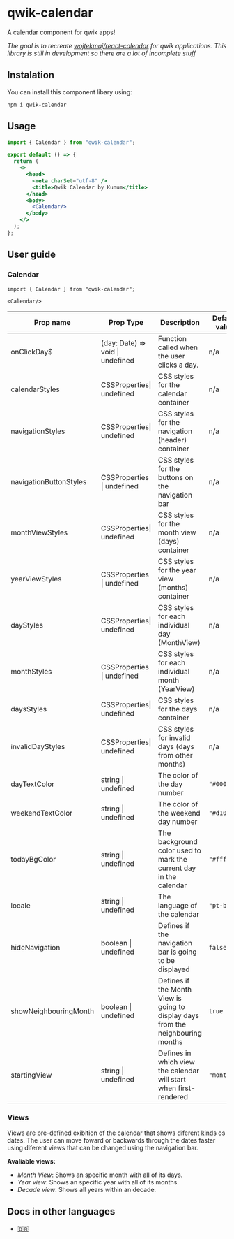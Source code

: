 # qwik-calendar

A calendar component for qwik apps!

*The goal is to recreate [wojtekmaj/react-calendar](https://github.com/wojtekmaj/react-calendar) for qwik applications. This library is still in development so there are a lot of incomplete stuff* 

## Instalation

You can install this component libary using:

```shell
npm i qwik-calendar
```

## Usage

```jsx
import { Calendar } from "qwik-calendar";

export default () => {
  return (
    <>
      <head>
        <meta charSet="utf-8" />
        <title>Qwik Calendar by Kunum</title>
      </head>
      <body>
        <Calendar/>
      </body>
    </>
  );
};
```

## User guide

### Calendar

```tsx
import { Calendar } from "qwik-calendar";

<Calendar/>
```

| Prop name              | Prop Type                        | Description                                                                     | Default value | Example values                             |
| ---------------------- | -------------------------------- | ------------------------------------------------------------------------------- | ------------- | ------------------------------------------ |
| onClickDay$            | (day: Date) => void \| undefined | Function called when the user clicks a day.                                     | n/a           | `(value) => alert('Clicked day: ', value)` |
| calendarStyles         | CSSProperties\| undefined        | CSS styles for the calendar container                                           | n/a           | `{borderRadius: "10px"}`                   |
| navigationStyles       | CSSProperties\| undefined        | CSS styles for the navigation (header) container                                | n/a           | `{backgroundColor: "#DDDDDD"}`             |
| navigationButtonStyles | CSSProperties \| undefined       | CSS styles for the buttons on the navigation bar                                | n/a           | `{fontSize: "12px"}`                       |
| monthViewStyles        | CSSProperties\| undefined        | CSS styles for the month view (days) container                                  | n/a           | `{backgroundColor: "#EEEEEE"}`             |
| yearViewStyles         | CSSProperties \| undefined       | CSS styles for the year view (months) container                                 | n/a           | `{backgroundColor: "#EEEEEE"}`             |
| dayStyles              | CSSProperties\| undefined        | CSS styles for each individual day (MonthView)                                  | n/a           | `{borderRadius: "50%"}`                    |
| monthStyles            | CSSProperties \| undefined       | CSS styles for each individual month (YearView)                                 | n/a           | `{borderRadius: "10%"}`                    |
| daysStyles             | CSSProperties\| undefined        | CSS styles for the days container                                               | n/a           | `{backgroundColor: "#EEEEEE"}`             |
| invalidDayStyles       | CSSProperties\| undefined        | CSS styles for invalid days (days from other months)                            | n/a           | `{color: "#FEFEFE"}`                       |
| dayTextColor           | string \| undefined              | The color of the day number                                                     | `"#00000"`    | `"#101101"`                                |
| weekendTextColor       | string \| undefined              | The color of the weekend day number                                             | `"#d10000"`   | `"ff0000"`                                 |
| todayBgColor           | string \| undefined              | The background color used to mark the current day in the calendar               | `"#ffff76"`   | `"ffe386"`                                 |
| locale                 | string \| undefined              | The language of the calendar                                                    | `"pt-br"`     | `"en-us"`                                  |
| hideNavigation         | boolean \| undefined             | Defines if the navigation bar is going to be displayed                          | `false`       | `true`                                     |
| showNeighbouringMonth  | boolean \| undefined             | Defines if the Month View is going to display days from the neighbouring months | `true`        | `false`                                    |
| startingView           | string \| undefined              | Defines in which view the calendar will start when first-rendered               | `"month"`     | `"year"`                                   |

### Views

Views are pre-defined exibition of the calendar that shows diferent kinds os dates. The user can move foward or backwards through the dates faster using diferent views that can be changed using the navigation bar.

**Avaliable views:**

* *Month View*: Shows an specific month with all of its days.
* *Year view*: Shows an specific year with all of its months.
* *Decade view*: Shows all years within an decade.

## Docs in other languages

* [🇧🇷](https://github.com/Kunum/qwik-calendar/blob/main/docs/PTBR.md)
